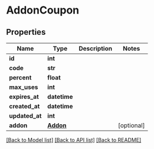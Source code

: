 # AddonCoupon

## Properties
Name | Type | Description | Notes
------------ | ------------- | ------------- | -------------
**id** | **int** |  | 
**code** | **str** |  | 
**percent** | **float** |  | 
**max_uses** | **int** |  | 
**expires_at** | **datetime** |  | 
**created_at** | **datetime** |  | 
**updated_at** | **int** |  | 
**addon** | [**Addon**](Addon.md) |  | [optional] 

[[Back to Model list]](../README.md#documentation-for-models) [[Back to API list]](../README.md#documentation-for-api-endpoints) [[Back to README]](../README.md)

